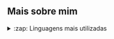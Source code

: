 ## Mais sobre mim

<details>
  <summary>:zap: Linguagens mais utilizadas</summary>

<img align="left" alt="Pedro's GitHub Top Languages" src="https://github-readme-stats.vercel.app/api/top-langs/?username=Pedro-Zanotelli" />

</details>
